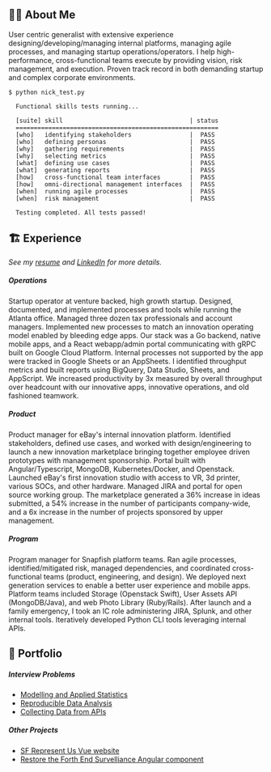 ## 👨‍💻 About Me
User centric generalist with extensive experience designing/developing/managing internal platforms, managing agile processes, and managing startup operations/operators. I help high-performance, cross-functional teams execute by providing vision, risk management, and execution. Proven track record in both demanding startup and complex corporate environments.

```
$ python nick_test.py
    
  Functional skills tests running...
  
  [suite] skill                                   | status
  ========================================================
  [who]   identifying stakeholders                |  PASS
  [who]   defining personas                       |  PASS
  [why]   gathering requirements                  |  PASS
  [why]   selecting metrics                       |  PASS
  [what]  defining use cases                      |  PASS
  [what]  generating reports                      |  PASS
  [how]   cross-functional team interfaces        |  PASS
  [how]   omni-directional management interfaces  |  PASS
  [when]  running agile processes                 |  PASS
  [when]  risk management                         |  PASS

  Testing completed. All tests passed!
```

## 🏗️ Experience
_See my [resume](https://docs.google.com/document/d/17Oe8Tab9zK4oKPVTXrHdub56eSGYvIIJHS_jAFRehu8/edit?usp=sharing) and [LinkedIn](https://www.linkedin.com/in/nickolasturner/) for more details._
##### Operations
Startup operator at venture backed, high growth startup. Designed, documented, and implemented processes and tools while running the Atlanta office. Managed three dozen tax professionals and account managers. Implemented new processes to match an innovation operating model enabled by bleeding edge apps. Our stack was a Go backend, native mobile apps, and a React webapp/admin portal communicating with gRPC built on Google Cloud Platform. Internal processes not supported by the app were tracked in Google Sheets or an AppSheets. I identified throughput metrics and built reports using BigQuery, Data Studio, Sheets, and AppScript. We increased productivity by 3x measured by overall throughput over headcount with our innovative apps, innovative operations, and old fashioned teamwork.
##### Product
Product manager for eBay's internal innovation platform. Identified stakeholders, defined use cases, and worked with design/engineering to launch a new innovation marketplace bringing together employee driven prototypes with management sponsorship. Portal built with Angular/Typescript, MongoDB, Kubernetes/Docker, and Openstack. Launched eBay's first innovation studio with access to VR, 3d printer, various SOCs, and other hardware. Managed JIRA and portal for open source working group. The marketplace generated a 36% increase in ideas submitted, a 54% increase in the number of participants company-wide, and a 6x increase in the number of projects sponsored by upper management.
##### Program
Program manager for Snapfish platform teams. Ran agile processes, identified/mitigated risk, managed dependencies, and coordinated cross-functional teams (product, engineering, and design). We deployed next generation services to enable a better user experience and mobile apps. Platform teams included Storage (Openstack Swift), User Assets API (MongoDB/Java), and web Photo Library (Ruby/Rails). After launch and a family emergency, I took an IC role administering JIRA, Splunk, and other internal tools. Iteratively developed Python CLI tools leveraging internal APIs.

## 📌 Portfolio
##### Interview Problems
- [Modelling and Applied Statistics](https://docs.google.com/spreadsheets/d/1xt_NnPP7cAO-R5TThhlmlfa7mdHtxImy8thzjMHSwfU/edit?usp=sharing)
- [Reproducible Data Analysis](https://github.com/bootstrapt/clipboard-health-wbd-notebook/blob/main/pricing_wbd.ipynb)
- [Collecting Data from APIs](https://bootstrapt.github.io/safegraph-practice-problems/)

##### Other Projects
- [SF Represent Us Vue website](https://github.com/sfrepresentus/sfrepresentus.github.io-source) 
- [Restore the Forth End Survelliance Angular component](https://github.com/bootstrapt/end_survelliance_angular)
